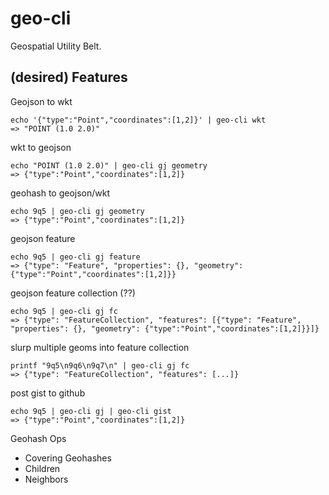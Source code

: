 # geo-cli

Geospatial Utility Belt.

## (desired) Features

Geojson to wkt

```
echo '{"type":"Point","coordinates":[1,2]}' | geo-cli wkt
=> "POINT (1.0 2.0)"
```

wkt to geojson

```
echo "POINT (1.0 2.0)" | geo-cli gj geometry
=> {"type":"Point","coordinates":[1,2]}
```

geohash to geojson/wkt

```
echo 9q5 | geo-cli gj geometry
=> {"type":"Point","coordinates":[1,2]}
```

geojson feature

```
echo 9q5 | geo-cli gj feature
=> {"type": "Feature", "properties": {}, "geometry": {"type":"Point","coordinates":[1,2]}}
```

geojson feature collection (??)

```
echo 9q5 | geo-cli gj fc
=> {"type": "FeatureCollection", "features": [{"type": "Feature", "properties": {}, "geometry": {"type":"Point","coordinates":[1,2]}}]}
```

slurp multiple geoms into feature collection

```
printf "9q5\n9q6\n9q7\n" | geo-cli gj fc
=> {"type": "FeatureCollection", "features": [...]}
```

post gist to github

```
echo 9q5 | geo-cli gj | geo-cli gist
=> {"type":"Point","coordinates":[1,2]}
```
Geohash Ops

* Covering Geohashes
* Children
* Neighbors
